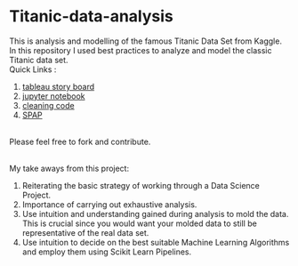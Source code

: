 # Titanic-data-analysis
This is analysis and modelling of the famous Titanic Data Set from Kaggle.
<br> In this repository I used best practices to analyze and model the classic Titanic data set.
<br> Quick Links :
1. [tableau story board](https://public.tableau.com/profile/gauscian#!/vizhome/tab-wkb/TitanicDataSetAnalysis?publish=yes)
2. [jupyter notebook](https://github.com/gauscian/Titanic-data-analysis/blob/master/jupyter-nb.ipynb)
4. [cleaning code](https://github.com/gauscian/Titanic-data-analysis/blob/master/cleaning_helper.py)
3. [SPAP](https://github.com/gauscian/Titanic-data-analysis/blob/master/%5BSPAP%5D%20Titanic%20Data%20Set.png)

<br> Please feel free to fork and contribute.

<br> My take aways from this project:
1. Reiterating the basic strategy of working through a Data Science Project.
2. Importance of carrying out exhaustive analysis.
3. Use intuition and understanding gained during analysis to mold the data. This is crucial since you would want your molded data to still be representative of the real data set.
4. Use intuition to decide on the best suitable Machine Learning Algorithms and employ them using Scikit Learn Pipelines.
